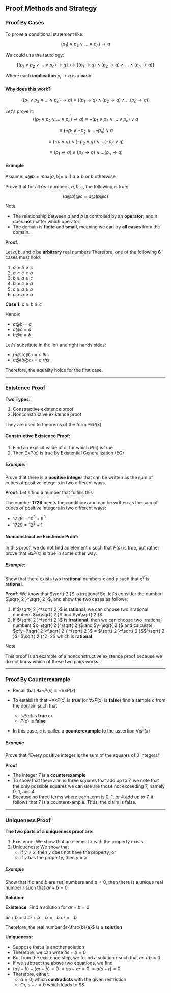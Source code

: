 ## Proof Methods and Strategy

### Proof By Cases

To prove a conditional statement like:

$$
(p_{1}) \lor p_{2} \lor \dots \lor p_{n})\to q
$$

We could use the tautology:

$$
[(p_{1} \lor p_{2} \lor \dots \lor p_{n})\to q] \leftrightarrow [(p_{1} \to q) \land (p_{2} \to q)\land \dots \land (p_{n} \to q)]
$$

Where each **implication** $p_{i} \to q$ is a **case**


#### Why does this work?

$$
((p_{1} \lor p_{2} \lor \dots \lor p_{n})\to q) \equiv ((p_{1}\to q) \land (p_{2} \to q) \land \dots(p_{n} \to q))
$$

Let's prove it:
$$
((p_{1} \lor p_{2} \lor \dots \lor p_{n})\to q) \equiv \lnot (p_{1} \lor p_{2} \lor \dots \lor p_{n}) \lor q
$$

$$
\equiv (\lnot p_{1} \land \lnot p_{2} \land \dots \lnot p_{n})\lor q
$$

$$
\equiv (\lnot p \lor q) \land (\lnot p_{2} \lor q) \land \dots (\lnot p_{n} \lor q)
$$

$$
\equiv (p_{1} \to q) \land (p_{2} \to q) \land \dots (p_{n} \to q)
$$

#### Example

Assume: $a @ b = max[a,b]=$ $a$ if $a \geq b$ or $b$ otherwise

Prove that for all real numbers, $a,b,c$, the following is true:

$$
(a@b)@c = a@(b@c)
$$

> [!Note]
> - The relationship between $a$ and $b$ is controlled by an **operator**, and it does **not** matter which operator.
> - The domain is **finite** and **small**, meaning we can try **all cases** from the domain.

**Proof:**

Let $a,b,$ and $c$ be **arbitrary** real numbers
Therefore, one of the following **6** cases must hold:
1. $a \geq b \geq c$
2. $a \geq c \geq b$
3. $b\geq a\geq c$
4. $b\geq c\geq a$
5. $c\geq a\geq b$
6. $c\geq b\geq a$

**Case 1**: $a \geq b \geq c$

Hence: 

- $a@b=a$
- $a@c=a$
- $b@c=b$

Let's substitute in the left and right hands sides:

- $(a@b)@c=a$        $lhs$
- $a@(b@c)=a$       $rhs$

Therefore, the equality holds for the first case.

- - -

### Existence Proof

**Two Types:**
1. Constructive existence proof
2. Nonconstructive existence proof

They are used to theorems of the form $\exists x P(x)$

#### Constructive Existence Proof:

1. Find an explicit value of $c$, for which $P(c)$ is true
2. Then $\exists x P(x)$ is true by Existential Generalization (EG)

##### Example:
Prove that there is a **positive integer** that can be written as the sum of cubes of positive integers in two different ways.

**Proof:**
Let's find a number that fulfills this

The number **1729** meets the conditions and can be written as the sum of cubes of positive integers in two different ways:
- $1729=10^3+9^3$
- $1729=12^3+1$

#### Nonconstructive Existence Proof:

In this proof, we do not find an element $c$ such that $P(c)$ is true, but rather prove that $\exists xP(x)$  is true in some other way.

##### Example:
Show that there exists two **irrational** numbers $x$ and $y$ such that $x^y$ is **rational**.

**Proof:**
We know that $\sqrt{ 2 }$ is irrational
So, let's consider the number $\sqrt{ 2 }^\sqrt{ 2 }$, and show the two cases as follows:
1. If $\sqrt{ 2 }^\sqrt{ 2 }$ is **rational**, we can choose two irrational numbers $x=\sqrt{ 2 }$ and $y=\sqrt{ 2 }$
2. If $\sqrt{ 2 }^\sqrt{ 2 }$ is **irrational**, then we can choose two irrational numbers $x=\sqrt{ 2 }^\sqrt{ 2 }$ and $y=\sqrt{ 2 }$ and calculate $x^y=(\sqrt{ 2 }^\sqrt{ 2 })^\sqrt{ 2 }$ $=$ $\sqrt{ 2 }^\sqrt{ 2 }$$^\sqrt{ 2 }$$=$$\sqrt{ 2 }^2=2$ which is **rational**

> [!Note] 
> This proof is an example of a nonconstructive existence proof because we do not know which of these two pairs works.

- - -

### Proof By Counterexample

- Recall that $\exists x \lnot P(x) \equiv \lnot \forall x P(x)$

- To establish that $\lnot \forall x P(x)$ is **true** (or $\forall x P(x)$ is **false**) find a sample $c$ from the domain such that
	- $\lnot P(c)$ is **true** or
	- $P(c)$ is **false**

- In this case, $c$ is called a **counterexample** to the assertion $\forall x P(x)$

##### Example

Prove that "Every positive integer is the sum of the squares of 3 integers"

**Proof**
- The integer 7 is a **counterexample**
- To show that there are no three squares that add up to 7, we note that the only possible squares we can use are those not exceeding 7, namely 0, 1, and 4
- Because no three terms where each term is 0, 1, or 4 add up to 7, it follows that 7 is a counterexample. Thus, the claim is false.

- - -

### Uniqueness Proof

**The two parts of a uniqueness proof are:**
1. Existence: We show that an element $x$ with the property exists
2. Uniqueness: We show that
	- if $y \neq x$, then $y$ does not have the property, or
	- if $y$ has the property, then $y=x$

##### Example

Show that if $a$ and $b$ are real numbers and $a\neq0$, then there is a unique real number $r$ such that $ar+b=0$

**Solution:**

**Existence**: Find a solution for $ar+b=0$

$ar+b=0$
$ar+b-b=-b$
$ar=-b$

Therefore, the real number $r-\frac{b}{a}$ is a **solution**

**Uniqueness:**
- Suppose that $s$ is another solution
- Therefore, we can write $as+b=0$
- But from the existence step, we found a solution $r$ such that $ar+b=0$
- If we subtract the above two equations, we find
- $(as+b)-(ar+b)=0$
	$= as-ar=0$
	$= a(s-r)=0$
- Therefore, either:
	- $a=0$, which **contradicts** with the given restriction
	- Or, $s-r=0$ which leads to $$